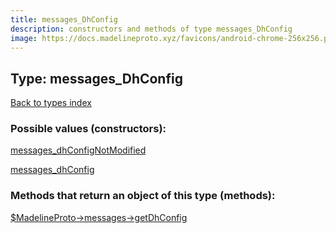 ```yaml
---
title: messages_DhConfig
description: constructors and methods of type messages_DhConfig
image: https://docs.madelineproto.xyz/favicons/android-chrome-256x256.png
---
```

## Type: messages\_DhConfig  
[Back to types index](index.md)



### Possible values (constructors):

[messages\_dhConfigNotModified](../constructors/messages_dhConfigNotModified.md)  

[messages\_dhConfig](../constructors/messages_dhConfig.md)  



### Methods that return an object of this type (methods):

[$MadelineProto->messages->getDhConfig](../methods/messages_getDhConfig.md)  



